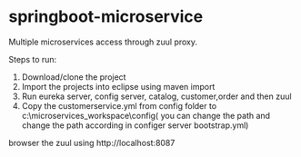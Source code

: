 # springboot-microservice
Multiple microservices access through zuul proxy.

Steps to run:
1. Download/clone the project
2. Import the projects into eclipse using maven import
3. Run eureka server, config server, catalog, customer,order and then zuul 
4. Copy the customerservice.yml from config folder to c:\\microservices_workspace\config( you can change the path and change the path according in configer server bootstrap.yml)

browser the zuul using http://localhost:8087
